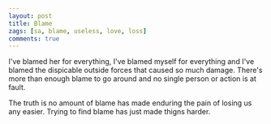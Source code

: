 ```yaml
---
layout: post
title: Blame
zags: [sa, blame, useless, love, loss]
comments: true
---
```

I've blamed her for everything, I've blamed myself for everything and I've blamed the dispicable outside forces that caused so much damage.
There's more than enough blame to go around and no single person or action is at fault.

The truth is no amount of blame has made enduring the pain of losing us any easier. Trying to find blame has just made thigns harder.